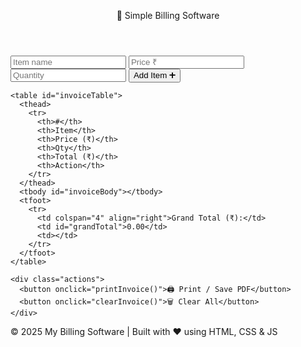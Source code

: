 <!DOCTYPE html>
<html lang="en">
<head>
<meta charset="UTF-8" />
<meta name="viewport" content="width=device-width, initial-scale=1.0" />
<title>Billing Software - HTML CSS JS</title>
<style>
  :root {
    --primary: #CBDCEB;
    --accent: #9DBDFF;
    --dark: #001F3F;
    --bg: #F8FAFC;
    --white: #FFFFFF;
  }

  body {
    margin: 0;
    padding: 0;
    background: var(--bg);
    font-family: "Segoe UI", sans-serif;
    display: flex;
    justify-content: center;
    align-items: center;
    min-height: 100vh;
  }

  .app-frame {
    width: 90%;
    max-width: 900px;
    background: var(--white);
    box-shadow: 0 8px 25px rgba(0, 0, 0, 0.1);
    border-radius: 16px;
    overflow: hidden;
  }

  header {
    background: var(--dark);
    color: var(--white);
    padding: 1.2rem;
    text-align: center;
    font-size: 1.5rem;
    letter-spacing: 0.5px;
  }

  .content {
    padding: 1.5rem;
  }

  .inputs {
    display: flex;
    gap: 0.5rem;
    flex-wrap: wrap;
    justify-content: space-between;
    margin-bottom: 1rem;
  }

  input {
    flex: 1;
    min-width: 150px;
    padding: 8px 10px;
    border: 1px solid #ccc;
    border-radius: 6px;
  }

  button {
    background: var(--accent);
    border: none;
    color: var(--dark);
    padding: 8px 14px;
    border-radius: 8px;
    cursor: pointer;
    font-weight: bold;
    transition: background 0.2s;
  }

  button:hover {
    background: var(--primary);
  }

  table {
    width: 100%;
    border-collapse: collapse;
    margin-top: 1rem;
    border-radius: 10px;
    overflow: hidden;
  }

  th, td {
    border: 1px solid #eee;
    padding: 8px;
    text-align: center;
  }

  th {
    background: var(--primary);
  }

  tfoot td {
    font-weight: bold;
    background: #f3f6f9;
  }

  .actions {
    display: flex;
    justify-content: flex-end;
    gap: 10px;
    margin-top: 1rem;
  }

  .footer-note {
    text-align: center;
    color: #777;
    font-size: 0.9rem;
    padding: 1rem;
    background: #f9fafb;
  }

  @media print {
    .inputs, .actions, .footer-note {
      display: none !important;
    }
    body {
      background: #fff;
    }
    header {
      color: #000;
      background: #fff;
      border-bottom: 2px solid #000;
    }
  }
</style>
</head>
<body>

<div class="app-frame">
  <header>🧾 Simple Billing Software</header>

  <div class="content">
    <div class="inputs">
      <input type="text" id="itemName" placeholder="Item name">
      <input type="number" id="itemPrice" placeholder="Price ₹">
      <input type="number" id="itemQty" placeholder="Quantity">
      <button onclick="addItem()">Add Item ➕</button>
    </div>

    <table id="invoiceTable">
      <thead>
        <tr>
          <th>#</th>
          <th>Item</th>
          <th>Price (₹)</th>
          <th>Qty</th>
          <th>Total (₹)</th>
          <th>Action</th>
        </tr>
      </thead>
      <tbody id="invoiceBody"></tbody>
      <tfoot>
        <tr>
          <td colspan="4" align="right">Grand Total (₹):</td>
          <td id="grandTotal">0.00</td>
          <td></td>
        </tr>
      </tfoot>
    </table>

    <div class="actions">
      <button onclick="printInvoice()">🖨️ Print / Save PDF</button>
      <button onclick="clearInvoice()">🗑️ Clear All</button>
    </div>
  </div>

  <div class="footer-note">
    © 2025 My Billing Software | Built with ❤️ using HTML, CSS & JS
  </div>
</div>

<script>
  let items = [];

  function addItem() {
    const name = document.getElementById('itemName').value.trim();
    const price = parseFloat(document.getElementById('itemPrice').value);
    const qty = parseInt(document.getElementById('itemQty').value);

    if (!name || isNaN(price) || isNaN(qty)) {
      alert("Please fill all fields correctly!");
      return;
    }

    const total = price * qty;
    items.push({ name, price, qty, total });
    renderTable();

    document.getElementById('itemName').value = '';
    document.getElementById('itemPrice').value = '';
    document.getElementById('itemQty').value = '';
  }

  function renderTable() {
    const body = document.getElementById('invoiceBody');
    body.innerHTML = '';
    let grand = 0;

    items.forEach((item, index) => {
      grand += item.total;
      body.innerHTML += `
        <tr>
          <td>${index + 1}</td>
          <td>${item.name}</td>
          <td>${item.price.toFixed(2)}</td>
          <td>${item.qty}</td>
          <td>${item.total.toFixed(2)}</td>
          <td><button onclick="removeItem(${index})">❌</button></td>
        </tr>`;
    });

    document.getElementById('grandTotal').innerText = grand.toFixed(2);
  }

  function removeItem(index) {
    items.splice(index, 1);
    renderTable();
  }

  function clearInvoice() {
    if (confirm("Are you sure you want to clear all items?")) {
      items = [];
      renderTable();
    }
  }

  function printInvoice() {
    window.print();
  }
</script>
</body>
</html>
